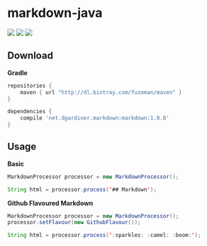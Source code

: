 # markdown-java

[![][badge-bintray]][badge-bintray-href] [![][badge-license]](LICENSE.md) [![][badge-travis]][badge-travis-href]

## Download

**Gradle**
```gradle
repositories {
    maven { url "http://dl.bintray.com/fuzeman/maven" }
}

dependencies { 
    compile 'net.dgardiner.markdown:markdown:1.0.0'
}
```

## Usage

**Basic**
```java
MarkdownProcessor processor = new MarkdownProcessor();

String html = processor.process('## Markdown');
```

**Github Flavoured Markdown**
```java
MarkdownProcessor processor = new MarkdownProcessor();
processor.setFlavour(new GithubFlavour());

String html = processor.process(':sparkles: :camel: :boom:');
```


[badge-bintray]: https://img.shields.io/bintray/v/fuzeman/maven/markdown-java.svg?maxAge=2592000
[badge-bintray-href]: https://bintray.com/fuzeman/maven/markdown-java
[badge-license]: https://img.shields.io/badge/license-BSD%203--Clause-brightgreen.svg?style=flat-square
[badge-travis]: https://img.shields.io/travis/fuzeman/markdown-java.svg?style=flat-square&maxAge=2592000
[badge-travis-href]: https://travis-ci.org/fuzeman/markdown-java